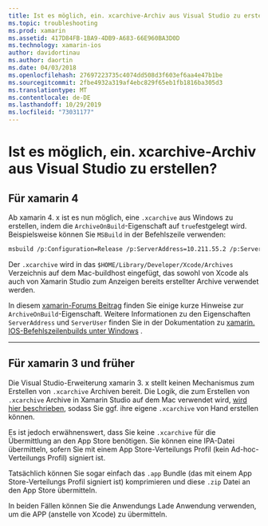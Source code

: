 ```yaml
---
title: Ist es möglich, ein. xcarchive-Archiv aus Visual Studio zu erstellen?
ms.topic: troubleshooting
ms.prod: xamarin
ms.assetid: 417D84FB-1BA9-4DB9-A683-66E960BA3D0D
ms.technology: xamarin-ios
author: davidortinau
ms.author: daortin
ms.date: 04/03/2018
ms.openlocfilehash: 27697223735c4074dd508d3f603ef6aa4e47b1be
ms.sourcegitcommit: 2fbe4932a319af4ebc829f65eb1fb1816ba305d3
ms.translationtype: MT
ms.contentlocale: de-DE
ms.lasthandoff: 10/29/2019
ms.locfileid: "73031177"
---
```

# <a name="is-it-possible-to-create-a-xcarchive-archive-from-visual-studio"></a>Ist es möglich, ein. xcarchive-Archiv aus Visual Studio zu erstellen?

## <a name="for-xamarin-4"></a>Für xamarin 4

Ab xamarin 4. x ist es nun möglich, eine `.xcarchive` aus Windows zu erstellen, indem die `ArchiveOnBuild`-Eigenschaft auf `true`festgelegt wird. Beispielsweise können Sie `MSBuild` in der Befehlszeile verwenden:

```bash
msbuild /p:Configuration=Release /p:ServerAddress=10.211.55.2 /p:ServerUser=xamUser /p:Platform=iPhone /p:ArchiveOnBuild=true /t:"Build" MyProject.csproj
```

Der `.xcarchive` wird in das `$HOME/Library/Developer/Xcode/Archives` Verzeichnis auf dem Mac-buildhost eingefügt, das sowohl von Xcode als auch von Xamarin Studio zum Anzeigen bereits erstellter Archive verwendet werden.

In diesem [xamarin-Forums Beitrag](https://forums.xamarin.com/discussion/comment/156635/#Comment_156635) finden Sie einige kurze Hinweise zur `ArchiveOnBuild`-Eigenschaft. Weitere Informationen zu den Eigenschaften `ServerAddress` und `ServerUser` finden Sie in der Dokumentation zu [xamarin. IOS-Befehlszeilenbuilds unter Windows](~/ios/get-started/installation/windows/connecting-to-mac/index.md) .

* * *

## <a name="for-xamarin-3-and-earlier"></a>Für xamarin 3 und früher

Die Visual Studio-Erweiterung xamarin 3. x stellt keinen Mechanismus zum Erstellen von `.xcarchive` Archiven bereit. Die Logik, die zum Erstellen von `.xcarchive` Archive in Xamarin Studio auf dem Mac verwendet wird, [wird hier beschrieben](https://bugzilla.xamarin.com/show_bug.cgi?id=35#c5), sodass Sie ggf. ihre eigene `.xcarchive` von Hand erstellen können.

Es ist jedoch erwähnenswert, dass Sie keine `.xcarchive` für die Übermittlung an den App Store benötigen. Sie können eine IPA-Datei übermitteln, sofern Sie mit einem App Store-Verteilungs Profil (kein Ad-hoc-Verteilungs Profil) signiert ist.

Tatsächlich können Sie sogar einfach das `.app` Bundle (das mit einem App Store-Verteilungs Profil signiert ist) komprimieren und diese `.zip` Datei an den App Store übermitteln.

In beiden Fällen können Sie die Anwendungs Lade Anwendung verwenden, um die APP (anstelle von Xcode) zu übermitteln.
